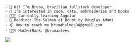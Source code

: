     - 👋 Hi! I’m Bruna, brazilian fullstack developer
    - 👀 I’m interested in code, cats, embroideries and books
    - 👩🏽‍💻 Currently learning Angular
    - 📖 Reading: The Salmon of Doubt by Douglas Adams
    - 📫 How to reach me brunahalves94@gmail.com
    - 🏋🏽‍♀️ HackerRank: @brunaalves

<!---

<div align="center" >
    <img src="https://github-readme-stats.vercel.app/api?username=brunaAlves&&show_icons=true&count_private=true&theme=github_dark">
    <img src="https://github-readme-streak-stats.herokuapp.com/?user=brunaAlves&theme=github-dark-blue&include_all_commits=true&count_private=true&date_format=j%20M%5B%20Y%5D">
 </div>
--->

<div>
    <img src="https://github-readme-stats-git-masterrstaa-rickstaa.vercel.app/api/top-langs/?username=brunaalves&layout=compact&theme=github_dark"> 
</div>

<!---
BrunaAlves/BrunaAlves is a ✨ special ✨ repository because its `README.md` (this file) appears on your GitHub profile.
You can click the Preview link to take a look at your changes.
--->
